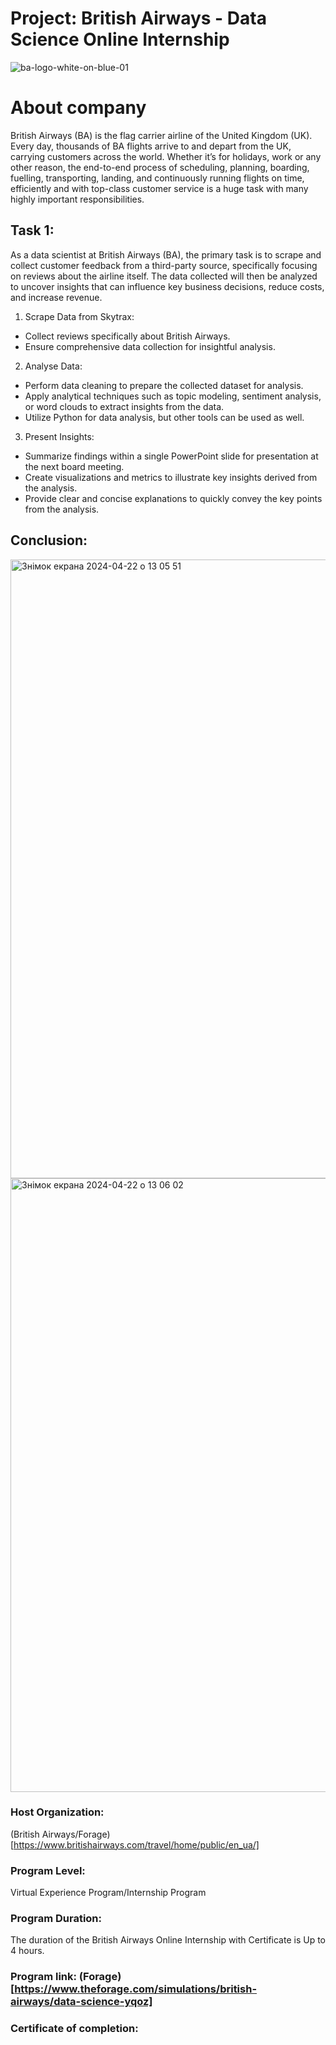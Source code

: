 # Project: British Airways - Data Science Online Internship

![ba-logo-white-on-blue-01](https://github.com/IraSafonik/project_British-Airways_Data-Science/assets/32171563/2aa04782-cdae-4378-9043-9a7bcfe8c9c7) 

# About company 
British Airways (BA) is the flag carrier airline of the United Kingdom (UK). Every day, thousands of BA flights arrive to and depart from the UK, carrying customers across the world. Whether it’s for holidays, work or any other reason, the end-to-end process of scheduling, planning, boarding, fuelling, transporting, landing, and continuously running flights on time, efficiently and with top-class customer service is a huge task with many highly important responsibilities.

## Task 1:
As a data scientist at British Airways (BA), the primary task is to scrape and collect customer feedback from a third-party source, specifically focusing on reviews about the airline itself. The data collected will then be analyzed to uncover insights that can influence key business decisions, reduce costs, and increase revenue.

1. Scrape Data from Skytrax:
- Collect reviews specifically about British Airways.
- Ensure comprehensive data collection for insightful analysis.
2. Analyse Data:
- Perform data cleaning to prepare the collected dataset for analysis.
- Apply analytical techniques such as topic modeling, sentiment analysis, or word clouds to extract insights from the data.
- Utilize Python for data analysis, but other tools can be used as well.
3. Present Insights:
- Summarize findings within a single PowerPoint slide for presentation at the next board meeting.
- Create visualizations and metrics to illustrate key insights derived from the analysis.
- Provide clear and concise explanations to quickly convey the key points from the analysis.

## Сonclusion:
<img width="990" alt="Знімок екрана 2024-04-22 о 13 05 51" src="https://github.com/IraSafonik/project_British-Airways_Data-Science/assets/32171563/6d767d39-347b-4cdd-bd19-d8011d11d1fe">

<img width="982" alt="Знімок екрана 2024-04-22 о 13 06 02" src="https://github.com/IraSafonik/project_British-Airways_Data-Science/assets/32171563/971d3836-529f-4c3d-ae08-25896b82372f">


### Host Organization:
(British Airways/Forage)[https://www.britishairways.com/travel/home/public/en_ua/]
### Program Level:
Virtual Experience Program/Internship Program
### Program Duration:
The duration of the British Airways Online Internship with Certificate is Up to 4 hours.
### Program link: (Forage)[https://www.theforage.com/simulations/british-airways/data-science-yqoz]
### Certificate of completion:

